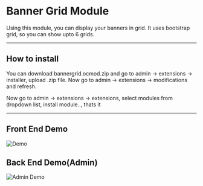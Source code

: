 # Banner Grid Module

Using this module, you can display your banners in grid. It uses bootstrap grid, so you can show upto 6 grids.

-----------------------------------------------------------------------------------------------------------------------------------------------


## How to install

You can download bannergrid.ocmod.zip and go to admin -> extensions -> installer, upload .zip file. Now go to admin -> extensions -> modifications and refresh.

Now go to admin -> extensions -> extensions, select modules from dropdown list, install module.., thats it


-----------------------------------------------------------------------------------------------------------------------------------------------

## Front End Demo

![Demo](https://github.com/settysantu/banner-grid/blob/master/Screenshots/1.png)


## Back End Demo(Admin)

![Admin Demo](https://github.com/settysantu/banner-grid/blob/master/Screenshots/5.png)
